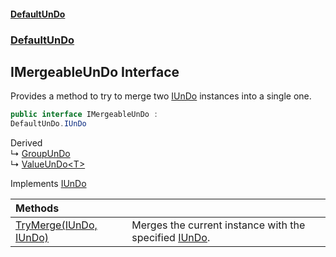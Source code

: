 #### [DefaultUnDo](DefaultUnDo.md 'DefaultUnDo')
### [DefaultUnDo](DefaultUnDo.md#DefaultUnDo 'DefaultUnDo')
## IMergeableUnDo Interface
Provides a method to try to merge two [IUnDo](IUnDo.md 'DefaultUnDo.IUnDo') instances into a single one.  
```csharp
public interface IMergeableUnDo :
DefaultUnDo.IUnDo
```

Derived  
&#8627; [GroupUnDo](GroupUnDo.md 'DefaultUnDo.GroupUnDo')  
&#8627; [ValueUnDo&lt;T&gt;](ValueUnDo_T_.md 'DefaultUnDo.ValueUnDo&lt;T&gt;')  

Implements [IUnDo](IUnDo.md 'DefaultUnDo.IUnDo')  

| Methods | |
| :--- | :--- |
| [TryMerge(IUnDo, IUnDo)](IMergeableUnDo_TryMerge(IUnDo_IUnDo).md 'DefaultUnDo.IMergeableUnDo.TryMerge(DefaultUnDo.IUnDo, DefaultUnDo.IUnDo)') | Merges the current instance with the specified [IUnDo](IUnDo.md 'DefaultUnDo.IUnDo').<br/> |
